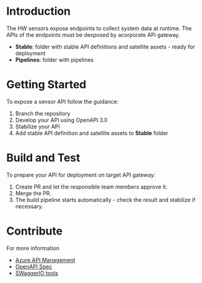 # Introduction 

The HW sensors expose endpoints to collect system data at runtime. The APIs of the endpoints must be dexposed by acorporate APi gateway.

- **Stable**: folder with stable API definitions and satellite assets - ready for deployment
- **Pipelines**: folder with pipelines

# Getting Started
To expose a sensor API follow the guidance:
1. Branch the repository
2. Develop your API using OpenAPI 3.0
3. Stabilize your API
4. Add stable API definition and satellite assets to **Stable** folder

# Build and Test
To prepare your API for deployment on target API gateway:
1. Create PR and let the responsible team members approve it.
2. Merge the PR.
3. The build pipeline starts automatically - check the result and stabilize if necessary.

# Contribute
For more information
- [Azure API Management](https://docs.microsoft.com/en-us/azure/api-management)
- [OpenAPI Spec](https://swagger.io/specification/)
- [SWaggerIO tools](https://swagger.io/tools/)